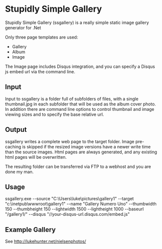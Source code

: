 # Stupidly Simple Gallery
Stupidly Simple Gallery (ssgallery) is a really simple static image gallery generator for .Net

Only three page templates are used:
* Gallery
* Album
* Image

The Image page includes Disqus integration, and you can specify a Disqus js embed url via the command line.

## Input
Input to ssgallery is a folder full of subfolders of files, with a single thumbnail.jpg in each subfolder that will be used as the album cover photo. In addition there are command line options to control thumbnail and image viewing sizes and to specify the base relative url.

## Output
ssgallery writes a complete web page to the target folder. Image pre-caching is skipped if the resized image versions have a newer write time than the source images. Html pages are always generated, and any existing html pages will be overwritten.

The resulting folder can be transferred via FTP to a webhost and you are done my man.

## Usage
ssgallery.exe --source "C:\Users\luke\pictures\gallery1" --target "c:\inetpub\wwwroot\gallery1" --name "Gallery Numero Uno" --thumbwidth 150 --thumbheight 150 --lightwidth 1500 --lightheight 1000 --baseurl "/gallery1/" --disqus "//your-disqus-url.disqus.com/embed.js"

## Example Gallery
See http://lukehunter.net/nielsenphotos/

